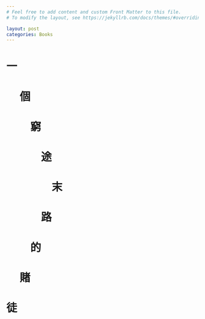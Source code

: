 ```yaml
---
# Feel free to add content and custom Front Matter to this file.
# To modify the layout, see https://jekyllrb.com/docs/themes/#overriding-theme-defaults

layout: post
categories: Books
---
```


<html>
<h1> 一</h1>
<h1>  &emsp; 個 </h1>
<h1> &emsp;&emsp; 窮 </h1>
<h1> &emsp;&emsp;&emsp; 途 </h1>
<h1> &emsp;&emsp;&emsp;&emsp; 末 </h1>
<h1> &emsp;&emsp;&emsp; 路</h1>
<h1> &emsp;&emsp; 的</h1>
<h1> &emsp; 賭</h1>
<h1> 徒</h1>

<html>